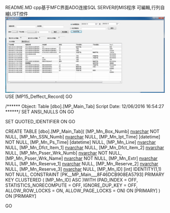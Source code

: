 README.MD
cpp基于MFC界面ADO连接SQL SERVER的MIS程序
可編輯,行列自繪LIST控件
![image](/RunSee.jpg)
USE [MP15_Deffect_Record]
GO

/****** Object:  Table [dbo].[MP_Main_Tab]    Script Date: 12/06/2016 16:54:27 ******/
SET ANSI_NULLS ON
GO

SET QUOTED_IDENTIFIER ON
GO

CREATE TABLE [dbo].[MP_Main_Tab](
	[MP_Mn_Box_Numb] [nvarchar](50) NOT NULL,
	[MP_Mn_SSN_Numb] [nvarchar](50) NULL,
	[MP_Mn_Ipt_Time] [datetime] NOT NULL,
	[MP_Mn_Ps_Time] [datetime] NULL,
	[MP_Mn_Line] [nvarchar](50) NULL,
	[MP_Mn_Dfct_Item_1] [nvarchar](50) NULL,
	[MP_Mn_Dfct_item_2] [nvarchar](50) NULL,
	[MP_Mn_Psser_Wrk_Numb] [nvarchar](50) NOT NULL,
	[MP_Mn_Psser_Wrk_Name] [nvarchar](50) NOT NULL,
	[MP_Mn_Extr] [nvarchar](50) NULL,
	[MP_Mn_Reserve_1] [nvarchar](50) NULL,
	[MP_Mn_Reserve_2] [nvarchar](50) NULL,
	[MP_Mn_Reserve_3] [nvarchar](50) NULL,
	[MP_Mn_ID] [int] IDENTITY(1,1) NOT NULL,
 CONSTRAINT [PK__MP_Main___8F46DCB908EA5793] PRIMARY KEY CLUSTERED 
(
	[MP_Mn_ID] ASC
)WITH (PAD_INDEX  = OFF, STATISTICS_NORECOMPUTE  = OFF, IGNORE_DUP_KEY = OFF, ALLOW_ROW_LOCKS  = ON, ALLOW_PAGE_LOCKS  = ON) ON [PRIMARY]
) ON [PRIMARY]

GO

